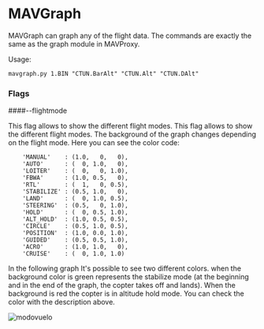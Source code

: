 # MAVGraph

MAVGraph can graph any of the flight data. The commands are exactly the same as the graph module in MAVProxy.

Usage:

```
mavgraph.py 1.BIN "CTUN.BarAlt" "CTUN.Alt" "CTUN.DAlt"
```

### Flags
####--flightmode

This flag allows to show the different flight modes. This flag allows to show the different flight modes. The background of the graph changes depending on the flight mode. Here you can see the color code:

```
    'MANUAL'    : (1.0,   0,   0),
    'AUTO'      : (  0, 1.0,   0),
    'LOITER'    : (  0,   0, 1.0),
    'FBWA'      : (1.0, 0.5,   0),
    'RTL'       : (  1,   0, 0.5),
    'STABILIZE' : (0.5, 1.0,   0),
    'LAND'      : (  0, 1.0, 0.5),
    'STEERING'  : (0.5,   0, 1.0),
    'HOLD'      : (  0, 0.5, 1.0),
    'ALT_HOLD'  : (1.0, 0.5, 0.5),
    'CIRCLE'    : (0.5, 1.0, 0.5),
    'POSITION'  : (1.0, 0.0, 1.0),
    'GUIDED'    : (0.5, 0.5, 1.0),
    'ACRO'      : (1.0, 1.0,   0),
    'CRUISE'    : (  0, 1.0, 1.0)
```

In the following graph It's possible to see two different colors. when the background color is green represents the stabilize mode (at the beginning and in the end of the graph, the copter takes off and lands). When the background is red the copter is in altitude hold mode. You can check the color with the description above.

![modovuelo](../en/erleimg/mavgraph/flightmodes.png)

